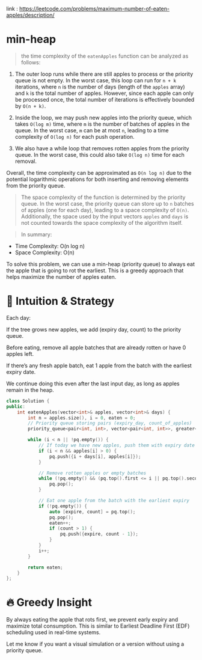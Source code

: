 link : https://leetcode.com/problems/maximum-number-of-eaten-apples/description/

# min-heap
>the time complexity of the `eatenApples` function can be analyzed as follows:

1. The outer loop runs while there are still apples to process or the priority queue is not empty. In the worst case, this loop can run for `n + k` iterations, where `n` is the number of days (length of the `apples` array) and `k` is the total number of apples. However, since each apple can only be processed once, the total number of iterations is effectively bounded by `O(n + k)`.

2. Inside the loop, we may push new apples into the priority queue, which takes `O(log m)` time, where `m` is the number of batches of apples in the queue. In the worst case, `m` can be at most `n`, leading to a time complexity of `O(log n)` for each push operation.

3. We also have a while loop that removes rotten apples from the priority queue. In the worst case, this could also take `O(log n)` time for each removal.

Overall, the time complexity can be approximated as `O(n log n)` due to the potential logarithmic operations for both inserting and removing elements from the priority queue.

>The space complexity of the function is determined by the priority queue. In the worst case, the priority queue can store up to `n` batches of apples (one for each day), leading to a space complexity of `O(n)`. Additionally, the space used by the input vectors `apples` and `days` is not counted towards the space complexity of the algorithm itself.

>In summary:
- Time Complexity: O(n log n)
- Space Complexity: O(n)

To solve this problem, we can use a min-heap (priority queue) to always eat the apple that is going to rot the earliest. This is a greedy approach that helps maximize the number of apples eaten.

# 🧠 Intuition & Strategy
Each day:

If the tree grows new apples, we add (expiry day, count) to the priority queue.

Before eating, remove all apple batches that are already rotten or have 0 apples left.

If there’s any fresh apple batch, eat 1 apple from the batch with the earliest expiry date.

We continue doing this even after the last input day, as long as apples remain in the heap.
```cpp
class Solution {
public:
    int eatenApples(vector<int>& apples, vector<int>& days) {
        int n = apples.size(), i = 0, eaten = 0;
        // Priority queue storing pairs (expiry_day, count_of_apples)
        priority_queue<pair<int, int>, vector<pair<int, int>>, greater<>> pq;

        while (i < n || !pq.empty()) {
            // If today we have new apples, push them with expiry date
            if (i < n && apples[i] > 0) {
                pq.push({i + days[i], apples[i]});
            }

            // Remove rotten apples or empty batches
            while (!pq.empty() && (pq.top().first <= i || pq.top().second == 0)) {
                pq.pop();
            }

            // Eat one apple from the batch with the earliest expiry
            if (!pq.empty()) {
                auto [expire, count] = pq.top();
                pq.pop();
                eaten++;
                if (count > 1) {
                    pq.push({expire, count - 1});
                }
            }
            i++;
        }

        return eaten;
    }
};

```

# 🔥 Greedy Insight
By always eating the apple that rots first, we prevent early expiry and maximize total consumption. This is similar to Earliest Deadline First (EDF) scheduling used in real-time systems.

Let me know if you want a visual simulation or a version without using a priority queue.
